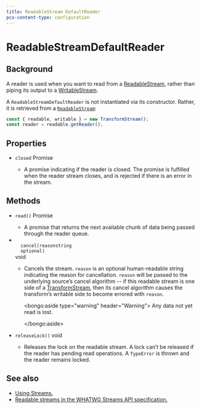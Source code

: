 ```yaml
---
title: ReadableStream DefaultReader
pcx-content-type: configuration
---
```


<!-- The space in the title was introduced to create a pleasing line-break in the title in the sidebar. -->

# ReadableStreamDefaultReader

## Background

A reader is used when you want to read from a [ReadableStream](/runtime-apis/streams/readablestream), rather than piping its output to a [WritableStream](/runtime-apis/streams/writablestream).

A `ReadableStreamDefaultReader` is not instantiated via its constructor. Rather, it is retrieved from a [`ReadableStream`](/runtime-apis/streams/readablestream):

```js
const { readable, writable } = new TransformStream();
const reader = readable.getReader();
```

## Properties

<Definitions>

- `closed` <Type>Promise</Type>

  - A promise indicating if the reader is closed. The promise is fulfilled when the reader stream closes, and is rejected if there is an error in the stream.

</Definitions>

## Methods

<Definitions>

- `read()` <Type>Promise</Type>

  - A promise that returns the next available chunk of data being passed through the reader queue.

- <Code>
    cancel(reason<ParamType>string</ParamType>
    <PropMeta>optional</PropMeta>)
  </Code> <Type>void</Type>

  - Cancels the stream. `reason` is an optional human-readable string indicating the reason for cancellation. `reason` will be passed to the underlying source’s cancel algorithm -- if this readable stream is one side of a [TransformStream](/runtime-apis/streams/transformstream), then its cancel algorithm causes the transform’s writable side to become errored with `reason`.

    <bongo:aside type="warning" header="Warning">
    Any data not yet read is lost.

    </bongo:aside>

- `releaseLock()` <Type>void</Type>

  - Releases the lock on the readable stream. A lock can’t be released if the reader has pending read operations. A `TypeError` is thrown and the reader remains locked.

</Definitions>

## See also

- [Using Streams.](/learning/using-streams)
- [Readable streams in the WHATWG Streams API specification.](https://streams.spec.whatwg.org/#rs-model)
